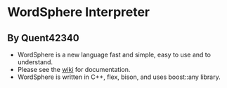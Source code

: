 # WordSphere Interpreter
## By Quent42340

* WordSphere is a new language fast and simple, easy to use and to understand.
* Please see the [wiki](https://github.com/Quent42340/WordSphere/wiki) for documentation.
* WordSphere is written in C++, flex, bison, and uses boost::any library.
